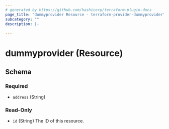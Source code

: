 ```yaml
---
# generated by https://github.com/hashicorp/terraform-plugin-docs
page_title: "dummyprovider Resource - terraform-provider-dummyprovider"
subcategory: ""
description: |-
  
---
```


# dummyprovider (Resource)





<!-- schema generated by tfplugindocs -->
## Schema

### Required

- `address` (String)

### Read-Only

- `id` (String) The ID of this resource.


